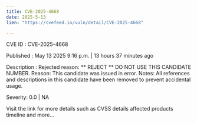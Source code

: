 ```yaml
---
title: CVE-2025-4668
date: 2025-5-13
lien: "https://cvefeed.io/vuln/detail/CVE-2025-4668"

---
```


CVE ID : CVE-2025-4668

Published :  May 13
2025
9:16 p.m. | 13 hours
37 minutes ago

Description : Rejected reason: ** REJECT ** DO NOT USE THIS CANDIDATE NUMBER. Reason: This candidate was issued in error. Notes: All references and descriptions in this candidate have been removed to prevent accidental usage.

Severity: 0.0 | NA

Visit the link for more details
such as CVSS details
affected products
timeline
and more...
